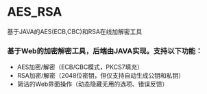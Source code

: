 # AES_RSA
基于JAVA的AES(ECB,CBC)和RSA在线加解密工具

### 基于Web的加密解密工具，后端由JAVA实现。支持以下功能：

- AES加密/解密（ECB/CBC模式，PKCS7填充）
- RSA加密/解密（2048位密钥，但仅支持自动生成公钥和私钥）
- 简洁的Web界面操作（动态隐藏无用的选项、错误反馈）
